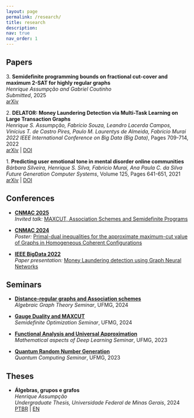 ```yaml
---
layout: page
permalink: /research/
title: research
description: 
nav: true
nav_order: 1
---
```

## Papers

3\. **Semidefinite programming bounds on fractional cut-cover and maximum 2-SAT for highly regular graphs**  
   *Henrique Assumpção and Gabriel Coutinho*  
   *Submitted*, 2025  
   [arXiv](https://arxiv.org/abs/2505.10548)

2\. **DELATOR: Money Laundering Detection via Multi-Task Learning on Large Transaction Graphs**  
   *Henrique S. Assumpção, Fabrício Souza, Leandro Lacerda Campos, Vinícius T. de Castro Pires, Paulo M. Laurentys de Almeida, Fabricio Murai*  
   *2022 IEEE International Conference on Big Data (Big Data)*, Pages 709-714, 2022  
   [arXiv](https://arxiv.org/abs/2205.10293) | [DOI](https://doi.org/10.1109/BigData55660.2022.10021010) 

1\. **Predicting user emotional tone in mental disorder online communities**  
   *Bárbara Silveira, Henrique S. Silva, Fabricio Murai, Ana Paula C. da Silva*  
   *Future Generation Computer Systems*, Volume 125, Pages 641-651, 2021  
   [arXiv](https://arxiv.org/abs/2005.07473) | [DOI](https://doi.org/10.1016/j.future.2021.07.014)


## Conferences

* [**CNMAC 2025**](https://www.cnmac.org.br/novo/index.php/CNMAC/ano/2025/)     
*Invited talk:* [MAXCUT, Association Schemes and Semidefinite Programs](https://henriqueassumpcao.github.io/assets/pdf/CNMAC_2025_TALK.pdf)

* [**CNMAC 2024**](https://www.cnmac.org.br/novo/index.php/CNMAC/ano/2024/)     
*Poster:* [Primal-dual inequalities for the approximate maximum-cut value of Graphs in
Homogeneous Coherent Configurations](https://henriqueassumpcao.github.io/assets/pdf/CNMAC_POSTER.pdf)

* [**IEEE BigData 2022**](https://bigdataieee.org/BigData2022/)           
*Paper presentation:* [Money Laundering detection using Graph Neural Networks](https://henriqueassumpcao.github.io/assets/pdf/DELATOR_SLIDES_IEEE.pdf)


## Seminars
* **[Distance-regular graphs and Association schemes](https://henriqueassumpcao.github.io/assets/pdf/AGT_NOTES.pdf)**   
*Algebraic Graph Theory Seminar*, UFMG, 2024

* **[Gauge Duality and MAXCUT](https://henriqueassumpcao.github.io/assets/pdf/GaugeDuality_and_Maxcut.pdf)**   
*Semidefinite Optimization Seminar*, UFMG, 2024

* **[Functional Analysis and Universal Approximation](https://drive.google.com/drive/u/1/folders/1AlaN2gyuSPyIgcIktM95C292D1FRuqDg)**   
*Mathematical aspects of Deep Learning Seminar*, UFMG, 2023

* **[Quantum Random Number Generation](https://henriqueassumpcao.github.io/assets/pdf/qrng_slides.pdf)**   
*Quantum Computing Seminar*, UFMG, 2023


## Theses

* **Álgebras, grupos e grafos**  
   *Henrique Assumpção*  
   *Undergraduate Thesis, Universidade Federal de Minas Gerais*, 2024  
   [PTBR](https://monografias.dcc.ufmg.br/monografia/algebras-grupos-e-grafos/) | [EN](https://henriqueassumpcao.github.io/assets/pdf/undergrad_thesis.pdf)

